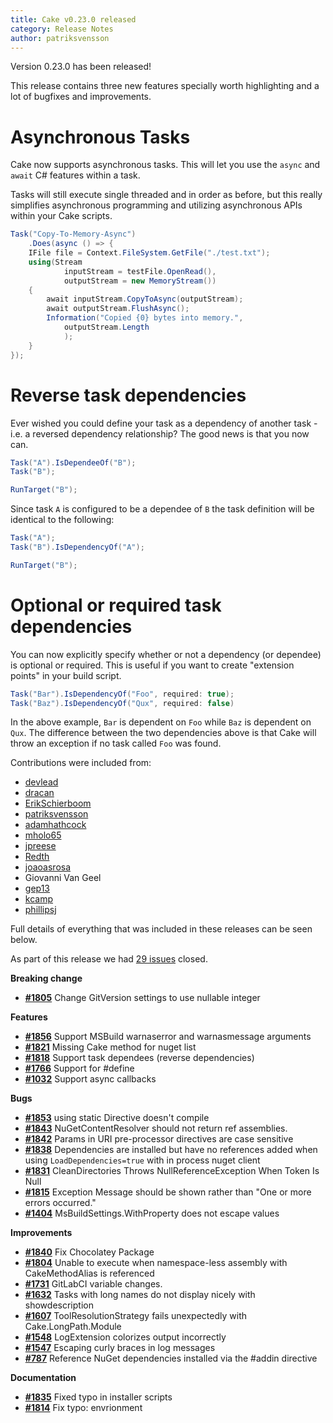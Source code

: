 ```yaml
---
title: Cake v0.23.0 released
category: Release Notes
author: patriksvensson
---
```


Version 0.23.0 has been released!

This release contains three new features specially worth highlighting and a lot of bugfixes and improvements.

# Asynchronous Tasks

Cake now supports asynchronous tasks. This will let you use the `async` and `await` C# features within a task.

Tasks will still execute single threaded and in order as before, but this really simplifies asynchronous programming and utilizing asynchronous APIs within your Cake scripts.

```csharp
Task("Copy-To-Memory-Async")
    .Does(async () => {
    IFile file = Context.FileSystem.GetFile("./test.txt");
    using(Stream
            inputStream = testFile.OpenRead(),
            outputStream = new MemoryStream())
    {
        await inputStream.CopyToAsync(outputStream);
        await outputStream.FlushAsync();
        Information("Copied {0} bytes into memory.",
            outputStream.Length
            );
    }
});
```

# Reverse task dependencies

Ever wished you could define your task as a dependency of another task - i.e. a reversed dependency relationship? The good news is that you now can.

```csharp
Task("A").IsDependeeOf("B");
Task("B");

RunTarget("B");
```

Since task `A` is configured to be a dependee of `B` the task definition will be identical to the following:

```csharp
Task("A");
Task("B").IsDependencyOf("A");

RunTarget("B");
```

# Optional or required task dependencies

You can now explicitly specify whether or not a dependency (or dependee) is optional or required.
This is useful if you want to create "extension points" in your build script.

```csharp
Task("Bar").IsDependencyOf("Foo", required: true);
Task("Baz").IsDependencyOf("Qux", required: false)
```

In the above example, `Bar` is dependent on `Foo` while `Baz` is dependent on `Qux`.
The difference between the two dependencies above is that Cake will throw an exception if no task called `Foo` was found.

Contributions were included from:

- [devlead](https://github.com/devlead)
- [dracan](https://github.com/dracan)
- [ErikSchierboom](https://github.com/ErikSchierboom)
- [patriksvensson](https://github.com/patriksvensson)
- [adamhathcock](https://github.com/adamhathcock)
- [mholo65](https://github.com/mholo65)
- [jpreese](https://github.com/jpreese)
- [Redth](https://github.com/Redth)
- [joaoasrosa](https://github.com/joaoasrosa)
- Giovanni Van Geel
- [gep13](https://github.com/gep13)
- [kcamp](https://github.com/kcamp)
- [phillipsj](https://github.com/phillipsj)

Full details of everything that was included in these releases can be seen below.

<!--excerpt-->

As part of this release we had [29 issues](https://github.com/cake-build/cake/issues?milestone=34&state=closed) closed.

__Breaking change__

- [__#1805__](https://github.com/cake-build/cake/issues/1805) Change GitVersion settings to use nullable integer

__Features__

- [__#1856__](https://github.com/cake-build/cake/issues/1856) Support MSBuild warnaserror and warnasmessage arguments
- [__#1821__](https://github.com/cake-build/cake/issues/1821) Missing Cake method for nuget list
- [__#1818__](https://github.com/cake-build/cake/issues/1818) Support task dependees (reverse dependencies)
- [__#1766__](https://github.com/cake-build/cake/issues/1766) Support for #define
- [__#1032__](https://github.com/cake-build/cake/issues/1032) Support async callbacks

__Bugs__

- [__#1853__](https://github.com/cake-build/cake/issues/1853) using static Directive doesn't compile
- [__#1843__](https://github.com/cake-build/cake/issues/1843) NuGetContentResolver should not return ref assemblies.
- [__#1842__](https://github.com/cake-build/cake/issues/1842) Params in URI pre-processor directives are case sensitive
- [__#1838__](https://github.com/cake-build/cake/issues/1838) Dependencies are installed but have no references added when using `LoadDependencies=true` with in process nuget client
- [__#1831__](https://github.com/cake-build/cake/issues/1831) CleanDirectories Throws NullReferenceException When Token Is Null
- [__#1815__](https://github.com/cake-build/cake/issues/1815) Exception Message should be shown rather than "One or more errors occurred."
- [__#1404__](https://github.com/cake-build/cake/issues/1404) MsBuildSettings.WithProperty does not escape values

__Improvements__

- [__#1840__](https://github.com/cake-build/cake/issues/1840) Fix Chocolatey Package
- [__#1804__](https://github.com/cake-build/cake/issues/1804) Unable to execute when namespace-less assembly with CakeMethodAlias is referenced
- [__#1731__](https://github.com/cake-build/cake/issues/1731) GitLabCI variable changes.
- [__#1632__](https://github.com/cake-build/cake/issues/1632) Tasks with long names do not display nicely with showdescription
- [__#1607__](https://github.com/cake-build/cake/issues/1607) ToolResolutionStrategy fails unexpectedly with Cake.LongPath.Module
- [__#1548__](https://github.com/cake-build/cake/issues/1548) LogExtension colorizes output incorrectly
- [__#1547__](https://github.com/cake-build/cake/issues/1547) Escaping curly braces in log messages
- [__#787__](https://github.com/cake-build/cake/issues/787) Reference NuGet dependencies installed via the #addin directive

__Documentation__

- [__#1835__](https://github.com/cake-build/cake/pull/1835) Fixed typo in installer scripts
- [__#1814__](https://github.com/cake-build/cake/pull/1814) Fix typo: envrionment
